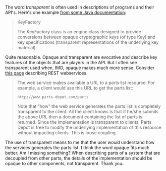 The word <em>transparent</em> is often used in descriptions of programs and their API's.  Here's one example <a href="http://java.sun.com/docs/books/tutorial/security1.2/summary/apicore.html#KeyInts">from some Java documentation</a>:

<blockquote>KeyFactory

The KeyFactory class is an engine class designed to provide conversions between opaque cryptographic keys (of type Key) and key specifications (transparent representations of the underlying key material).</blockquote>Quite reasonable.  Opaque and transparent are evocative and describe key features of the objects that are players in the API.  But I often see transparent used when, IMO, opaque makes much more sense.  Consider <a href="http://www.xfront.com/REST-Web-Services.html">this page</a> describing REST webservices.

<blockquote>The web service makes available a URL to a parts list resource. For example, a client would use this URL to get the parts list:

    http://www.parts-depot.com/parts

Note that "how" the web service generates the parts list is completely transparent to the client. All the client knows is that if he/she submits the above URL then a document containing the list of parts is returned. Since the implementation is transparent to clients, Parts Depot is free to modify the underlying implementation of this resource without impacting clients. This is loose coupling.</blockquote>The use of transparent means to me that the user <em>would</em> understand how the services generates the parts list.  I think the word opaque fits much better.  Am I missing something?  When describing parts of a system that are decoupled from other parts, the details of the implementation should be opaque to other components, not transparent.  Thank you.
